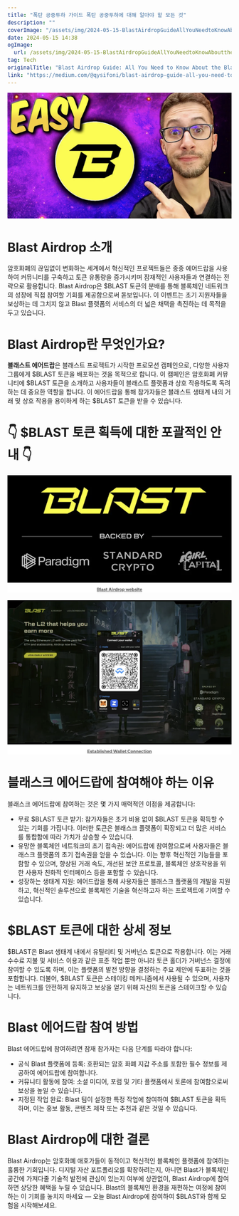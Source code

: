 ```yaml
---
title: "폭탄 공중투하 가이드 폭탄 공중투하에 대해 알아야 할 모든 것"
description: ""
coverImage: "/assets/img/2024-05-15-BlastAirdropGuideAllYouNeedtoKnowAbouttheBlastAirdrop_0.png"
date: 2024-05-15 14:38
ogImage: 
  url: /assets/img/2024-05-15-BlastAirdropGuideAllYouNeedtoKnowAbouttheBlastAirdrop_0.png
tag: Tech
originalTitle: "Blast Airdrop Guide: All You Need to Know About the Blast Airdrop"
link: "https://medium.com/@qysifoni/blast-airdrop-guide-all-you-need-to-know-about-the-blast-airdrop-79d507583565"
---
```



![2024-05-15-BlastAirdropGuideAllYouNeedtoKnowAbouttheBlastAirdrop_0.png](/assets/img/2024-05-15-BlastAirdropGuideAllYouNeedtoKnowAbouttheBlastAirdrop_0.png)

# Blast Airdrop 소개

암호화폐의 끊임없이 변화하는 세계에서 혁신적인 프로젝트들은 종종 에어드랍을 사용하여 커뮤니티를 구축하고 토큰 유통량을 증가시키며 잠재적인 사용자들과 연결하는 전략으로 활용합니다. Blast Airdrop은 $BLAST 토큰의 분배를 통해 블록체인 네트워크의 성장에 직접 참여할 기회를 제공함으로써 돋보입니다. 이 이벤트는 초기 지원자들을 보상하는 데 그치지 않고 Blast 플랫폼의 서비스의 더 넓은 채택을 촉진하는 데 목적을 두고 있습니다.

# Blast Airdrop란 무엇인가요?



**블래스트 에어드랍**은 블래스트 프로젝트가 시작한 프로모션 캠페인으로, 다양한 사용자 그룹에게 $BLAST 토큰을 배포하는 것을 목적으로 합니다. 이 캠페인은 암호화폐 커뮤니티에 $BLAST 토큰을 소개하고 사용자들이 블래스트 플랫폼과 상호 작용하도록 독려하는 데 중요한 역할을 합니다. 이 에어드랍을 통해 참가자들은 블래스트 생태계 내의 거래 및 상호 작용을 용이하게 하는 $BLAST 토큰을 받을 수 있습니다.

# 👇 $BLAST 토큰 획득에 대한 포괄적인 안내 👇

![Step 1](/assets/img/2024-05-15-BlastAirdropGuideAllYouNeedtoKnowAbouttheBlastAirdrop_1.png)

![Step 2](/assets/img/2024-05-15-BlastAirdropGuideAllYouNeedtoKnowAbouttheBlastAirdrop_2.png)



# 블래스크 에어드랍에 참여해야 하는 이유

블래스크 에어드랍에 참여하는 것은 몇 가지 매력적인 이점을 제공합니다:

- 무료 $BLAST 토큰 받기: 참가자들은 초기 비용 없이 $BLAST 토큰을 획득할 수 있는 기회를 가집니다. 이러한 토큰은 블래스크 플랫폼이 확장되고 더 많은 서비스를 통합함에 따라 가치가 상승할 수 있습니다.
- 유망한 블록체인 네트워크의 초기 접속권: 에어드랍에 참여함으로써 사용자들은 블래스크 플랫폼의 초기 접속권을 얻을 수 있습니다. 이는 향후 혁신적인 기능들을 포함할 수 있으며, 향상된 거래 속도, 개선된 보안 프로토콜, 블록체인 상호작용을 위한 사용자 친화적 인터페이스 등을 포함할 수 있습니다.
- 성장하는 생태계 지원: 에어드랍을 통해 사용자들은 블래스크 플랫폼의 개발을 지원하고, 혁신적인 솔루션으로 블록체인 기술을 혁신하고자 하는 프로젝트에 기여할 수 있습니다.

# $BLAST 토큰에 대한 상세 정보



$BLAST은 Blast 생태계 내에서 유틸리티 및 거버넌스 토큰으로 작용합니다. 이는 거래 수수료 지불 및 서비스 이용과 같은 표준 작업 뿐만 아니라 토큰 홀더가 거버넌스 결정에 참여할 수 있도록 하며, 이는 플랫폼의 발전 방향을 결정하는 주요 제안에 투표하는 것을 포함합니다. 더불어, $BLAST 토큰은 스테이킹 메커니즘에서 사용될 수 있으며, 사용자는 네트워크를 안전하게 유지하고 보상을 얻기 위해 자신의 토큰을 스테이크할 수 있습니다.

# Blast 에어드랍 참여 방법

Blast 에어드랍에 참여하려면 잠재 참가자는 다음 단계를 따라야 합니다:

- 공식 Blast 플랫폼에 등록: 호환되는 암호 화폐 지갑 주소를 포함한 필수 정보를 제공하여 에어드랍에 참여합니다.
- 커뮤니티 활동에 참여: 소셜 미디어, 포럼 및 기타 플랫폼에서 토론에 참여함으로써 보상을 높일 수 있습니다.
- 지정된 작업 완료: Blast 팀이 설정한 특정 작업에 참여하여 $BLAST 토큰을 획득하며, 이는 홍보 활동, 콘텐츠 제작 또는 추천과 같은 것일 수 있습니다.



# Blast Airdrop에 대한 결론

Blast Airdrop는 암호화폐 애호가들이 동적이고 혁신적인 블록체인 플랫폼에 참여하는 훌륭한 기회입니다. 디지털 자산 포트폴리오를 확장하려는지, 아니면 Blast가 블록체인 공간에 가져다줄 기술적 발전에 관심이 있는지 여부에 상관없이, Blast Airdrop에 참여하면 상당한 혜택을 누릴 수 있습니다. Blast의 블록체인 환경을 재편하는 여정에 참여하는 이 기회를 놓치지 마세요 — 오늘 Blast Airdrop에 참여하여 $BLAST와 함께 모험을 시작해보세요.